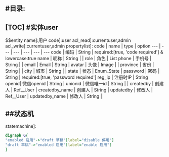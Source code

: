 #目录:
----
[TOC]
#实体user
----
$$entity
name]:用户
code]:user
acl_read]:currentuser,admin
acl_write]:currentuser,admin
propertylist]:
code | name | type | option
--- | --- | --- | --- | --- | ---
code | 编码 | String  | required:[true, 'code required'] & lowercase:true
name | 昵称 | String |  |
role | 角色 | List<String>
phone | 手机号 | String |  |
email | Email | String |
avatar | 头像 | Image |  | 
province | 省份 | String |  | 
city | 城市 | String |  | 
state | 状态 | Enum_State |
password | 密码 | String | required:[true, 'password required']
reg_ip | 注册时IP | String
openid| 微信openid | String |
unionid | 微信唯一id | String |  |
createdby | 创建人 | Ref__User |
createdby_name | 创建人 | String | 
updatedby | 修改人 | Ref__User |
updatedby_name | 修改人 | String |  

##状态机
----
statemachine]:
```dot
digraph G{
"enabled 启用"->"draft 草稿"[label="disable 停用"]
"draft 草稿"->"enabled 启用"[label="enable 启用"]
}
```